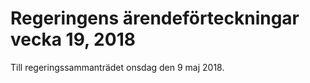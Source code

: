 # Regeringens ärendeförteckningar vecka 19, 2018

Till regeringssammanträdet onsdag den 9 maj 2018\.
